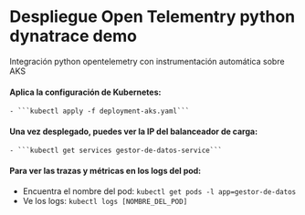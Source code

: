 # Despliegue Open Telementry python dynatrace demo
Integración python opentelemetry con instrumentación automática sobre AKS

#### Aplica la configuración de Kubernetes:
	- ```kubectl apply -f deployment-aks.yaml```

#### Una vez desplegado, puedes ver la IP del balanceador de carga:
	- ```kubectl get services gestor-de-datos-service```

#### Para ver las trazas y métricas en los logs del pod:
   - Encuentra el nombre del pod: ```kubectl get pods -l app=gestor-de-datos```
   - Ve los logs: ```kubectl logs [NOMBRE_DEL_POD]```
   
